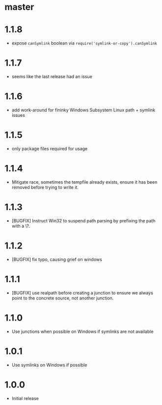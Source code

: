 # master

# 1.1.8

* expose `canSymlink` boolean via `require('symlink-or-copy').canSymlink`

# 1.1.7

* seems like the last release had an issue

# 1.1.6

* add work-around for fininky Windows Subsystem Linux path + symlink issues

# 1.1.5

* only package files required for usage

# 1.1.4

* Mitigate race, sometimes the tempfile already exists, ensure it has been
  removed before trying to write it.

# 1.1.3

* [BUGFIX] Instruct Win32 to suspend path parsing by prefixing the path with a \\?\.

# 1.1.2

* [BUGFIX] fix typo, causing grief on windows

# 1.1.1

* [BUGFIX] use realpath before creating a junction to ensure we always point to
  the concrete source, not another junction.

# 1.1.0

* Use junctions when possible on Windows if symlinks are not available

# 1.0.1

* Use symlinks on Windows if possible

# 1.0.0

* Initial release
